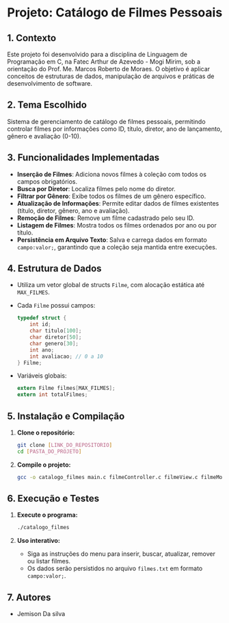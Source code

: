 # Projeto: Catálogo de Filmes Pessoais

## 1. Contexto

Este projeto foi desenvolvido para a disciplina de Linguagem de Programação em C, na Fatec Arthur de Azevedo - Mogi Mirim, sob a orientação do Prof. Me. Marcos Roberto de Moraes. O objetivo é aplicar conceitos de estruturas de dados, manipulação de arquivos e práticas de desenvolvimento de software.

## 2. Tema Escolhido

Sistema de gerenciamento de catálogo de filmes pessoais, permitindo controlar filmes por informações como ID, título, diretor, ano de lançamento, gênero e avaliação (0-10).

## 3. Funcionalidades Implementadas

* **Inserção de Filmes**: Adiciona novos filmes à coleção com todos os campos obrigatórios.
* **Busca por Diretor**: Localiza filmes pelo nome do diretor.
* **Filtrar por Gênero**: Exibe todos os filmes de um gênero específico.
* **Atualização de Informações**: Permite editar dados de filmes existentes (título, diretor, gênero, ano e avaliação).
* **Remoção de Filmes**: Remove um filme cadastrado pelo seu ID.
* **Listagem de Filmes**: Mostra todos os filmes ordenados por ano ou por título.
* **Persistência em Arquivo Texto**: Salva e carrega dados em formato `campo:valor;`, garantindo que a coleção seja mantida entre execuções.

## 4. Estrutura de Dados

* Utiliza um vetor global de structs `Filme`, com alocação estática até `MAX_FILMES`.
* Cada `Filme` possui campos:

  ```c
  typedef struct {
      int id;
      char titulo[100];
      char diretor[50];
      char genero[30];
      int ano;
      int avaliacao; // 0 a 10
  } Filme;
  ```
* Variáveis globais:

  ```c
  extern Filme filmes[MAX_FILMES];
  extern int totalFilmes;
  ```

## 5. Instalação e Compilação

1. **Clone o repositório:**

   ```bash
   git clone [LINK_DO_REPOSITORIO]
   cd [PASTA_DO_PROJETO]
   ```
2. **Compile o projeto:**

   ```bash
   gcc -o catalogo_filmes main.c filmeController.c filmeView.c filmeModel.c -Wall
   ```

## 6. Execução e Testes

1. **Execute o programa:**

   ```bash
   ./catalogo_filmes
   ```
2. **Uso interativo:**

   * Siga as instruções do menu para inserir, buscar, atualizar, remover ou listar filmes.
   * Os dados serão persistidos no arquivo `filmes.txt` em formato `campo:valor;`.

## 7. Autores

* Jemison Da silva

